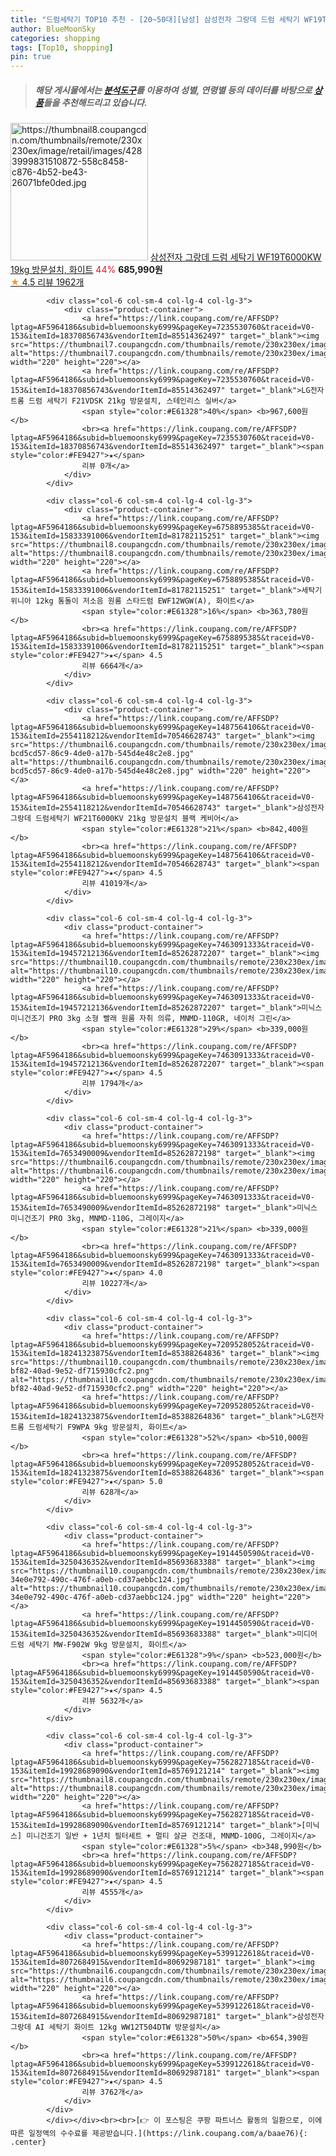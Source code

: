 ```yaml
---
title: "드럼세탁기 TOP10 추천 - [20~50대][남성] 삼성전자 그랑데 드럼 세탁기 WF19T6000KW 19kg 방문설치, 화이트"
author: BlueMoonSky
categories: shopping
tags: [Top10, shopping]
pin: true
---
```


> ##### 해당 게시물에서는 [**분석도구**](https://itemscout.io/)를 이용하여 **성별**, **연령별** 등의 데이터를 바탕으로 [**상품**](https://link.coupang.com/a/baae76)들을 추천해드리고 있습니다.
<div class="container"><div class="row">
            <div class="col-6 col-sm-4 col-lg-4 col-lg-3">
                <div class="product-container">
                    <a href="https://link.coupang.com/re/AFFSDP?lptag=AF5964186&subid=bluemoonsky6999&pageKey=1722408595&traceid=V0-153&itemId=2931609886&vendorItemId=70920207939" target="_blank"><img src="https://thumbnail8.coupangcdn.com/thumbnails/remote/230x230ex/image/retail/images/4283999831510872-558c8458-c876-4b52-be43-26071bfe0ded.jpg" alt="https://thumbnail8.coupangcdn.com/thumbnails/remote/230x230ex/image/retail/images/4283999831510872-558c8458-c876-4b52-be43-26071bfe0ded.jpg" width="220" height="220"></a>
                    <a href="https://link.coupang.com/re/AFFSDP?lptag=AF5964186&subid=bluemoonsky6999&pageKey=1722408595&traceid=V0-153&itemId=2931609886&vendorItemId=70920207939" target="_blank">삼성전자 그랑데 드럼 세탁기 WF19T6000KW 19kg 방문설치, 화이트</a>
                    <span style="color:#E61328">44%</span> <b>685,990원</b>
                    <br><a href="https://link.coupang.com/re/AFFSDP?lptag=AF5964186&subid=bluemoonsky6999&pageKey=1722408595&traceid=V0-153&itemId=2931609886&vendorItemId=70920207939" target="_blank"><span style="color:#FE9427">★</span> 4.5
                    리뷰 1962개</a>
                </div>
            </div>
            
            <div class="col-6 col-sm-4 col-lg-4 col-lg-3">
                <div class="product-container">
                    <a href="https://link.coupang.com/re/AFFSDP?lptag=AF5964186&subid=bluemoonsky6999&pageKey=7235530760&traceid=V0-153&itemId=18370856743&vendorItemId=85514362497" target="_blank"><img src="https://thumbnail7.coupangcdn.com/thumbnails/remote/230x230ex/image/rs_quotation_api/3ppqkq5p/b03b222be11348ac90af0fe931a3f862.jpg" alt="https://thumbnail7.coupangcdn.com/thumbnails/remote/230x230ex/image/rs_quotation_api/3ppqkq5p/b03b222be11348ac90af0fe931a3f862.jpg" width="220" height="220"></a>
                    <a href="https://link.coupang.com/re/AFFSDP?lptag=AF5964186&subid=bluemoonsky6999&pageKey=7235530760&traceid=V0-153&itemId=18370856743&vendorItemId=85514362497" target="_blank">LG전자 트롬 드럼 세탁기 F21VDSK 21kg 방문설치, 스테인리스 실버</a>
                    <span style="color:#E61328">40%</span> <b>967,600원</b>
                    <br><a href="https://link.coupang.com/re/AFFSDP?lptag=AF5964186&subid=bluemoonsky6999&pageKey=7235530760&traceid=V0-153&itemId=18370856743&vendorItemId=85514362497" target="_blank"><span style="color:#FE9427">★</span> 
                    리뷰 0개</a>
                </div>
            </div>
            
            <div class="col-6 col-sm-4 col-lg-4 col-lg-3">
                <div class="product-container">
                    <a href="https://link.coupang.com/re/AFFSDP?lptag=AF5964186&subid=bluemoonsky6999&pageKey=6758895385&traceid=V0-153&itemId=15833391006&vendorItemId=81782115251" target="_blank"><img src="https://thumbnail8.coupangcdn.com/thumbnails/remote/230x230ex/image/vendor_inventory/dc30/bc3e54dd6afb1cc3a6725b09ece29cab1348f97fffdb0f4d719bf9d7b098.jpg" alt="https://thumbnail8.coupangcdn.com/thumbnails/remote/230x230ex/image/vendor_inventory/dc30/bc3e54dd6afb1cc3a6725b09ece29cab1348f97fffdb0f4d719bf9d7b098.jpg" width="220" height="220"></a>
                    <a href="https://link.coupang.com/re/AFFSDP?lptag=AF5964186&subid=bluemoonsky6999&pageKey=6758895385&traceid=V0-153&itemId=15833391006&vendorItemId=81782115251" target="_blank">세탁기 위니아 12kg 통돌이 저소음 원룸 스타드럼 EWF12WGW(A), 화이트</a>
                    <span style="color:#E61328">16%</span> <b>363,780원</b>
                    <br><a href="https://link.coupang.com/re/AFFSDP?lptag=AF5964186&subid=bluemoonsky6999&pageKey=6758895385&traceid=V0-153&itemId=15833391006&vendorItemId=81782115251" target="_blank"><span style="color:#FE9427">★</span> 4.5
                    리뷰 6664개</a>
                </div>
            </div>
            
            <div class="col-6 col-sm-4 col-lg-4 col-lg-3">
                <div class="product-container">
                    <a href="https://link.coupang.com/re/AFFSDP?lptag=AF5964186&subid=bluemoonsky6999&pageKey=1487564106&traceid=V0-153&itemId=2554118212&vendorItemId=70546628743" target="_blank"><img src="https://thumbnail6.coupangcdn.com/thumbnails/remote/230x230ex/image/retail/images/1655726159055014-bcd5cd57-86c9-4de0-a17b-545d4e48c2e8.jpg" alt="https://thumbnail6.coupangcdn.com/thumbnails/remote/230x230ex/image/retail/images/1655726159055014-bcd5cd57-86c9-4de0-a17b-545d4e48c2e8.jpg" width="220" height="220"></a>
                    <a href="https://link.coupang.com/re/AFFSDP?lptag=AF5964186&subid=bluemoonsky6999&pageKey=1487564106&traceid=V0-153&itemId=2554118212&vendorItemId=70546628743" target="_blank">삼성전자 그랑데 드럼세탁기 WF21T6000KV 21kg 방문설치 블랙 케비어</a>
                    <span style="color:#E61328">21%</span> <b>842,400원</b>
                    <br><a href="https://link.coupang.com/re/AFFSDP?lptag=AF5964186&subid=bluemoonsky6999&pageKey=1487564106&traceid=V0-153&itemId=2554118212&vendorItemId=70546628743" target="_blank"><span style="color:#FE9427">★</span> 4.5
                    리뷰 41019개</a>
                </div>
            </div>
            
            <div class="col-6 col-sm-4 col-lg-4 col-lg-3">
                <div class="product-container">
                    <a href="https://link.coupang.com/re/AFFSDP?lptag=AF5964186&subid=bluemoonsky6999&pageKey=7463091333&traceid=V0-153&itemId=19457212136&vendorItemId=85262872207" target="_blank"><img src="https://thumbnail10.coupangcdn.com/thumbnails/remote/230x230ex/image/vendor_inventory/34e6/24a6f06f301aea623592784f5f933fefe8525ed753d03d7c5403106b782b.jpg" alt="https://thumbnail10.coupangcdn.com/thumbnails/remote/230x230ex/image/vendor_inventory/34e6/24a6f06f301aea623592784f5f933fefe8525ed753d03d7c5403106b782b.jpg" width="220" height="220"></a>
                    <a href="https://link.coupang.com/re/AFFSDP?lptag=AF5964186&subid=bluemoonsky6999&pageKey=7463091333&traceid=V0-153&itemId=19457212136&vendorItemId=85262872207" target="_blank">미닉스 미니건조기 PRO 3kg 소형 빨래 원룸 자취 의류, MNMD-110GR, 네이처 그린</a>
                    <span style="color:#E61328">29%</span> <b>339,000원</b>
                    <br><a href="https://link.coupang.com/re/AFFSDP?lptag=AF5964186&subid=bluemoonsky6999&pageKey=7463091333&traceid=V0-153&itemId=19457212136&vendorItemId=85262872207" target="_blank"><span style="color:#FE9427">★</span> 4.5
                    리뷰 1794개</a>
                </div>
            </div>
            
            <div class="col-6 col-sm-4 col-lg-4 col-lg-3">
                <div class="product-container">
                    <a href="https://link.coupang.com/re/AFFSDP?lptag=AF5964186&subid=bluemoonsky6999&pageKey=7463091333&traceid=V0-153&itemId=7653490009&vendorItemId=85262872198" target="_blank"><img src="https://thumbnail6.coupangcdn.com/thumbnails/remote/230x230ex/image/vendor_inventory/f105/357f044ce66442e5eceda7da945687caf0e5353b16dad0ff334ee643a1dc.jpg" alt="https://thumbnail6.coupangcdn.com/thumbnails/remote/230x230ex/image/vendor_inventory/f105/357f044ce66442e5eceda7da945687caf0e5353b16dad0ff334ee643a1dc.jpg" width="220" height="220"></a>
                    <a href="https://link.coupang.com/re/AFFSDP?lptag=AF5964186&subid=bluemoonsky6999&pageKey=7463091333&traceid=V0-153&itemId=7653490009&vendorItemId=85262872198" target="_blank">미닉스 미니건조기 PRO 3kg, MNMD-110G, 그레이지</a>
                    <span style="color:#E61328">21%</span> <b>339,000원</b>
                    <br><a href="https://link.coupang.com/re/AFFSDP?lptag=AF5964186&subid=bluemoonsky6999&pageKey=7463091333&traceid=V0-153&itemId=7653490009&vendorItemId=85262872198" target="_blank"><span style="color:#FE9427">★</span> 4.0
                    리뷰 10227개</a>
                </div>
            </div>
            
            <div class="col-6 col-sm-4 col-lg-4 col-lg-3">
                <div class="product-container">
                    <a href="https://link.coupang.com/re/AFFSDP?lptag=AF5964186&subid=bluemoonsky6999&pageKey=7209528052&traceid=V0-153&itemId=18241323875&vendorItemId=85388264836" target="_blank"><img src="https://thumbnail10.coupangcdn.com/thumbnails/remote/230x230ex/image/retail/images/2023/03/20/10/6/e4d6135f-bf82-40ad-9e52-df715930cfc2.png" alt="https://thumbnail10.coupangcdn.com/thumbnails/remote/230x230ex/image/retail/images/2023/03/20/10/6/e4d6135f-bf82-40ad-9e52-df715930cfc2.png" width="220" height="220"></a>
                    <a href="https://link.coupang.com/re/AFFSDP?lptag=AF5964186&subid=bluemoonsky6999&pageKey=7209528052&traceid=V0-153&itemId=18241323875&vendorItemId=85388264836" target="_blank">LG전자 트롬 드럼세탁기 F9WPA 9kg 방문설치, 화이트</a>
                    <span style="color:#E61328">52%</span> <b>510,000원</b>
                    <br><a href="https://link.coupang.com/re/AFFSDP?lptag=AF5964186&subid=bluemoonsky6999&pageKey=7209528052&traceid=V0-153&itemId=18241323875&vendorItemId=85388264836" target="_blank"><span style="color:#FE9427">★</span> 5.0
                    리뷰 628개</a>
                </div>
            </div>
            
            <div class="col-6 col-sm-4 col-lg-4 col-lg-3">
                <div class="product-container">
                    <a href="https://link.coupang.com/re/AFFSDP?lptag=AF5964186&subid=bluemoonsky6999&pageKey=1914450590&traceid=V0-153&itemId=3250436352&vendorItemId=85693683388" target="_blank"><img src="https://thumbnail10.coupangcdn.com/thumbnails/remote/230x230ex/image/retail/images/371861766015420-34e0e792-490c-476f-a0eb-cd37aebbc124.jpg" alt="https://thumbnail10.coupangcdn.com/thumbnails/remote/230x230ex/image/retail/images/371861766015420-34e0e792-490c-476f-a0eb-cd37aebbc124.jpg" width="220" height="220"></a>
                    <a href="https://link.coupang.com/re/AFFSDP?lptag=AF5964186&subid=bluemoonsky6999&pageKey=1914450590&traceid=V0-153&itemId=3250436352&vendorItemId=85693683388" target="_blank">미디어 드럼 세탁기 MW-F902W 9kg 방문설치, 화이트</a>
                    <span style="color:#E61328">9%</span> <b>523,000원</b>
                    <br><a href="https://link.coupang.com/re/AFFSDP?lptag=AF5964186&subid=bluemoonsky6999&pageKey=1914450590&traceid=V0-153&itemId=3250436352&vendorItemId=85693683388" target="_blank"><span style="color:#FE9427">★</span> 4.5
                    리뷰 5632개</a>
                </div>
            </div>
            
            <div class="col-6 col-sm-4 col-lg-4 col-lg-3">
                <div class="product-container">
                    <a href="https://link.coupang.com/re/AFFSDP?lptag=AF5964186&subid=bluemoonsky6999&pageKey=7562827185&traceid=V0-153&itemId=19928689090&vendorItemId=85769121214" target="_blank"><img src="https://thumbnail8.coupangcdn.com/thumbnails/remote/230x230ex/image/vendor_inventory/b06b/06ff56d979e11541ec2efc6847044f9b705df2faa1bc4b0a7af5f78b54c3.jpg" alt="https://thumbnail8.coupangcdn.com/thumbnails/remote/230x230ex/image/vendor_inventory/b06b/06ff56d979e11541ec2efc6847044f9b705df2faa1bc4b0a7af5f78b54c3.jpg" width="220" height="220"></a>
                    <a href="https://link.coupang.com/re/AFFSDP?lptag=AF5964186&subid=bluemoonsky6999&pageKey=7562827185&traceid=V0-153&itemId=19928689090&vendorItemId=85769121214" target="_blank">[미닉스] 미니건조기 일반 + 1년치 필터세트 + 멀티 살균 건조대, MNMD-100G, 그레이지</a>
                    <span style="color:#E61328">5%</span> <b>348,990원</b>
                    <br><a href="https://link.coupang.com/re/AFFSDP?lptag=AF5964186&subid=bluemoonsky6999&pageKey=7562827185&traceid=V0-153&itemId=19928689090&vendorItemId=85769121214" target="_blank"><span style="color:#FE9427">★</span> 4.5
                    리뷰 4555개</a>
                </div>
            </div>
            
            <div class="col-6 col-sm-4 col-lg-4 col-lg-3">
                <div class="product-container">
                    <a href="https://link.coupang.com/re/AFFSDP?lptag=AF5964186&subid=bluemoonsky6999&pageKey=5399122618&traceid=V0-153&itemId=8072684915&vendorItemId=80692987181" target="_blank"><img src="https://thumbnail6.coupangcdn.com/thumbnails/remote/230x230ex/image/vendor_inventory/4610/b346de9c9c0c7cae181cca373e9faa6bd043039db124eda987051eebb8a3.jpg" alt="https://thumbnail6.coupangcdn.com/thumbnails/remote/230x230ex/image/vendor_inventory/4610/b346de9c9c0c7cae181cca373e9faa6bd043039db124eda987051eebb8a3.jpg" width="220" height="220"></a>
                    <a href="https://link.coupang.com/re/AFFSDP?lptag=AF5964186&subid=bluemoonsky6999&pageKey=5399122618&traceid=V0-153&itemId=8072684915&vendorItemId=80692987181" target="_blank">삼성전자 그랑데 AI 세탁기 화이트 12kg WW12T504DTW 방문설치</a>
                    <span style="color:#E61328">50%</span> <b>654,390원</b>
                    <br><a href="https://link.coupang.com/re/AFFSDP?lptag=AF5964186&subid=bluemoonsky6999&pageKey=5399122618&traceid=V0-153&itemId=8072684915&vendorItemId=80692987181" target="_blank"><span style="color:#FE9427">★</span> 4.5
                    리뷰 3762개</a>
                </div>
            </div>
            </div></div><br><br>[👉 이 포스팅은 쿠팡 파트너스 활동의 일환으로, 이에 따른 일정액의 수수료를 제공받습니다.](https://link.coupang.com/a/baae76){: .center}